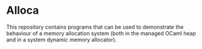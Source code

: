 # Alloca

This repository contains programs that can be used to demonstrate the behaviour of a memory
allocation system (both in the managed OCaml heap and in a system dynamic memory allocator).
